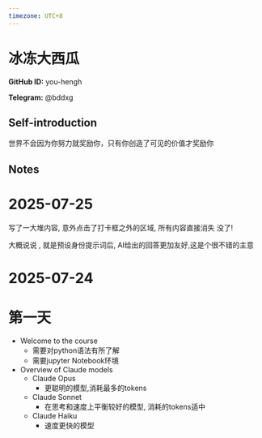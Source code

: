 ```yaml
---
timezone: UTC+8
---
```


# 冰冻大西瓜

**GitHub ID:** you-hengh

**Telegram:** @bddxg

## Self-introduction

世界不会因为你努力就奖励你，只有你创造了可见的价值才奖励你

## Notes

<!-- Content_START -->
# 2025-07-25

写了一大堆内容, 意外点击了打卡框之外的区域, 所有内容直接消失 没了!

大概说说 , 就是预设身份提示词后, AI给出的回答更加友好,这是个很不错的主意

# 2025-07-24

# 第一天
- Welcome to the course
  - 需要对python语法有所了解
  - 需要jupyter Notebook环境
- Overview of Claude models
  - Claude Opus
    - 更聪明的模型,消耗最多的tokens
  - Claude Sonnet
    - 在思考和速度上平衡较好的模型, 消耗的tokens适中
  - Claude Haiku
    - 速度更快的模型


<!-- Content_END -->
